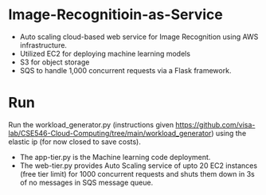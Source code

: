 # Image-Recognitioin-as-Service
- Auto scaling cloud-based web service for Image Recognition using AWS infrastructure.
- Utilized EC2 for deploying machine learning models
- S3 for object storage
- SQS to handle 1,000 concurrent requests via a Flask framework.

# Run
Run the workload_generator.py (instructions given https://github.com/visa-lab/CSE546-Cloud-Computing/tree/main/workload_generator) using the elastic ip (for now closed to save costs). 

- The app-tier.py is the Machine learning code deployment.
- The web-tier.py provides Auto Scaling service of upto 20 EC2 instances (free tier limit) for 1000 concurrent requests and shuts them down in 3s of no messages in SQS message queue.




